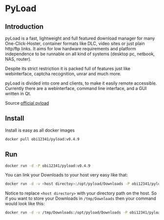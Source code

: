 PyLoad
=========

Introduction
----
pyLoad is a fast, lightweight and full featured download manager for many One-Click-Hoster, container formats like DLC, video sites or just plain http/ftp links. It aims for low hardware requirements and platform independence to be runnable on all kind of systems (desktop pc, netbook, NAS, router).

Despite its strict restriction it is packed full of features just like webinterface, captcha recognition, unrar and much more.

pyLoad is divided into core and clients, to make it easily remote accessible. Currently there are a webinterface, command line interface, and a GUI written in Qt.

Source [official pyload]

Install
----
Install is easy as all docker images
```sh
docker pull obi12341/pyload:v0.4.9
```

Run
----
```sh
docker run -d -P obi12341/pyload:v0.4.9
```
You can link your Downloads to your host very easy like that: 
```sh
docker run -d -v <host directoy>:/opt/pyload/Downloads -P obi12341/pyload:v0.4.9
```
Notice to replace ```<host directory>``` with your directory path on the host. So if you want to store your Downloads in ```/tmp/Downloads``` then your command would look like this:
```sh
docker run -d -v /tmp/Downloads:/opt/pyload/Downloads -P obi12341/pyload:v0.4.9
```



[official pyload]:http://pyload.org/
